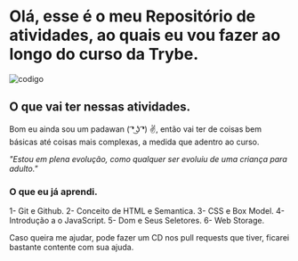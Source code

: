 
# Olá, esse é o meu Repositório de atividades, ao quais eu vou fazer ao longo do curso da Trybe.

![codigo](https://d11wkw82a69pyn.cloudfront.net/siteassets/images/r20/r20_21_05_2019_1440x450_low.jpg)

## O que vai ter nessas atividades.

Bom eu ainda sou um padawan ( ͡❛ ͜ʖ ͡❛) ✌, então vai ter de coisas bem básicas até coisas mais complexas, a medida que adentro ao curso.

*"Estou em plena evolução, como qualquer ser evoluiu de uma criança para adulto."*

### O que eu já aprendi.

1- Git e Github.
2- Conceito de HTML e Semantica.
3- CSS e Box Model.
4- Introdução a o JavaScript.
5- Dom e Seus Seletores.
6- Web Storage.

Caso queira me ajudar, pode fazer um CD nos pull requests que tiver, ficarei bastante contente com sua ajuda.
